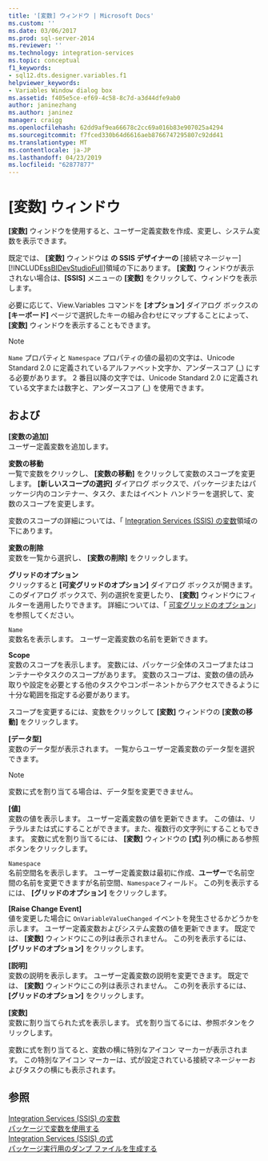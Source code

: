 ```yaml
---
title: '[変数] ウィンドウ | Microsoft Docs'
ms.custom: ''
ms.date: 03/06/2017
ms.prod: sql-server-2014
ms.reviewer: ''
ms.technology: integration-services
ms.topic: conceptual
f1_keywords:
- sql12.dts.designer.variables.f1
helpviewer_keywords:
- Variables Window dialog box
ms.assetid: f405e5ce-ef69-4c58-8c7d-a3d44dfe9ab0
author: janinezhang
ms.author: janinez
manager: craigg
ms.openlocfilehash: 62dd9af9ea66678c2cc69a016b83e907025a4294
ms.sourcegitcommit: f7fced330b64d6616aeb8766747295807c92dd41
ms.translationtype: MT
ms.contentlocale: ja-JP
ms.lasthandoff: 04/23/2019
ms.locfileid: "62877877"
---
```

# <a name="variables-window"></a>[変数] ウィンドウ
  **[変数]** ウィンドウを使用すると、ユーザー定義変数を作成、変更し、システム変数を表示できます。  
  
 既定では、 **[変数]** ウィンドウは **の SSIS デザイナーの** [接続マネージャー] [!INCLUDE[ssBIDevStudioFull](../includes/ssbidevstudiofull-md.md)]領域の下にあります。 **[変数]** ウィンドウが表示されない場合は、**[SSIS]** メニューの **[変数]** をクリックして、ウィンドウを表示します。  
  
 必要に応じて、View.Variables コマンドを **[オプション]** ダイアログ ボックスの **[キーボード]** ページで選択したキーの組み合わせにマップすることによって、 **[変数]** ウィンドウを表示することもできます。  
  
> [!NOTE]
>  `Name` プロパティと `Namespace` プロパティの値の最初の文字は、Unicode Standard 2.0 に定義されているアルファベット文字か、アンダースコア (_) にする必要があります。 2 番目以降の文字では、Unicode Standard 2.0 に定義されている文字または数字と、アンダースコア (\_) を使用できます。  
  
## <a name="options"></a>および  
 **[変数の追加]**  
 ユーザー定義変数を追加します。  
  
 **変数の移動**  
 一覧で変数をクリックし、 **[変数の移動]** をクリックして変数のスコープを変更します。 **[新しいスコープの選択]** ダイアログ ボックスで、パッケージまたはパッケージ内のコンテナー、タスク、またはイベント ハンドラーを選択して、変数のスコープを変更します。  
  
 変数のスコープの詳細については、「 [Integration Services &#40;SSIS&#41; の変数](integration-services-ssis-variables.md)領域の下にあります。  
  
 **変数の削除**  
 変数を一覧から選択し、 **[変数の削除]** をクリックします。  
  
 **グリッドのオプション**  
 クリックすると **[可変グリッドのオプション]** ダイアログ ボックスが開きます。このダイアログ ボックスで、列の選択を変更したり、 **[変数]** ウィンドウにフィルターを適用したりできます。 詳細については、「 [可変グリッドのオプション](../../2014/integration-services/variable-grid-options.md)」を参照してください。  
  
 `Name`  
 変数名を表示します。 ユーザー定義変数の名前を更新できます。  
  
 **Scope**  
 変数のスコープを表示します。 変数には、パッケージ全体のスコープまたはコンテナーやタスクのスコープがあります。 変数のスコープは、変数の値の読み取りや設定を必要とする他のタスクやコンポーネントからアクセスできるように十分な範囲を指定する必要があります。  
  
 スコープを変更するには、変数をクリックして **[変数]** ウィンドウの **[変数の移動]** をクリックします。  
  
 **[データ型]**  
 変数のデータ型が表示されます。 一覧からユーザー定義変数のデータ型を選択できます。  
  
> [!NOTE]  
>  変数に式を割り当てる場合は、データ型を変更できません。  
  
 **[値]**  
 変数の値を表示します。 ユーザー定義変数の値を更新できます。 この値は、リテラルまたは式にすることができます。また、複数行の文字列にすることもできます。 変数に式を割り当てるには、 **[変数]** ウィンドウの **[式]** 列の横にある参照ボタンをクリックします。  
  
 `Namespace`  
 名前空間名を表示します。 ユーザー定義変数は最初に作成、**ユーザー**で名前空間の名前を変更できますが名前空間、`Namespace`フィールド。 この列を表示するには、 **[グリッドのオプション]** をクリックします。  
  
 **[Raise Change Event]**  
 値を変更した場合に `OnVariableValueChanged` イベントを発生させるかどうかを示します。 ユーザー定義変数およびシステム変数の値を更新できます。 既定では、 **[変数]** ウィンドウにこの列は表示されません。 この列を表示するには、 **[グリッドのオプション]** をクリックします。  
  
 **[説明]**  
 変数の説明を表示します。 ユーザー定義変数の説明を変更できます。 既定では、 **[変数]** ウィンドウにこの列は表示されません。 この列を表示するには、 **[グリッドのオプション]** をクリックします。  
  
 **[変数]**  
 変数に割り当てられた式を表示します。 式を割り当てるには、参照ボタンをクリックします。  
  
 変数に式を割り当てると、変数の横に特別なアイコン マーカーが表示されます。 この特別なアイコン マーカーは、式が設定されている接続マネージャーおよびタスクの横にも表示されます。  
  
## <a name="see-also"></a>参照  
 [Integration Services &#40;SSIS&#41; の変数](integration-services-ssis-variables.md)   
 [パッケージで変数を使用する](../../2014/integration-services/use-variables-in-packages.md)   
 [Integration Services &#40;SSIS&#41; の式](expressions/integration-services-ssis-expressions.md)   
 [パッケージ実行用のダンプ ファイルを生成する](troubleshooting/generating-dump-files-for-package-execution.md)  
  
  
